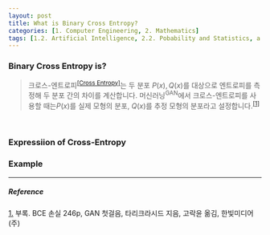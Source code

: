 ```yaml
---
layout: post
title: What is Binary Cross Entropy?
categories: [1. Computer Engineering, 2. Mathematics]
tags: [1.2. Artificial Intelligence, 2.2. Pobability and Statistics, a.b. Regression Problem]
---
```


### Binary Cross Entropy is?
    
> 크로스-엔트로피<sup><a href="https://maizer2.github.io/1.%20computer%20engineering/2022/05/15/Cross-Entropy.html">[Cross Entropy]</a></sup>는 두 분포 $P(x), Q(x)$를 대상으로 엔트로피를 측정해 두 분포 간의 차이를 계산합니다. 머신러닝<sup>GAN</sup>에서 크로스-엔트로피를 사용할 때는$P(x)$를 실제 모형의 분포, $Q(x)$를 추정 모형의 분포라고 설정합니다.<sup><a href="#footnote_1_1" name="footnote_1_2">[1]</a></sup>


<br/>

### **Expressiion of Cross-Entropy**



### Example



---

##### Reference

<a href="#footnote_1_2" name="footnote_1_1">1.</a> 부록. BCE 손실 246p, GAN 첫걸음, 타리크라시드 지음, 고락윤 옮김, 한빛미디어(주)